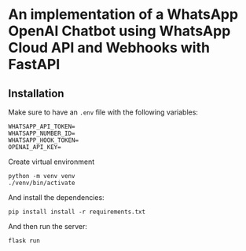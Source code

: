 # An implementation of a WhatsApp OpenAI Chatbot using WhatsApp Cloud API and Webhooks with FastAPI 

## Installation


Make sure to have an `.env` file with the following variables:

```shell
WHATSAPP_API_TOKEN=
WHATSAPP_NUMBER_ID=
WHATSAPP_HOOK_TOKEN=
OPENAI_API_KEY=
```

Create virtual environment

```shell
python -m venv venv
./venv/bin/activate
```

And install the dependencies:

```shell
pip install install -r requirements.txt
```

And then run the server:

```shell
flask run
```
